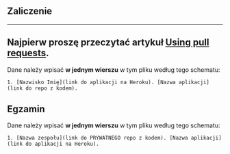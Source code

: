## Zaliczenie

----
Najpierw proszę przeczytać artykuł
[Using pull requests](https://help.github.com/articles/using-pull-requests/).
----

Dane należy wpisać **w jednym wierszu** w tym pliku według tego schematu:

```console
1. [Nazwisko Imię](link do aplikacji na Heroku). [Nazwa aplikacji](link do repo z kodem).
```


## Egzamin

Dane należy wpisać **w jednym wierszu** w tym pliku według tego schematu:

```console
1. [Nazwa zespołu](link do PRYWATNEGO repo z kodem). [Nazwa aplikacji](link do aplikacji na Heroku).
```
